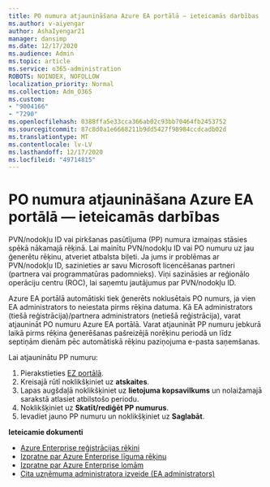 ```yaml
---
title: PO numura atjaunināšana Azure EA portālā — ieteicamās darbības
ms.author: v-aiyengar
author: AshaIyengar21
manager: dansimp
ms.date: 12/17/2020
ms.audience: Admin
ms.topic: article
ms.service: o365-administration
ROBOTS: NOINDEX, NOFOLLOW
localization_priority: Normal
ms.collection: Adm_O365
ms.custom:
- "9004166"
- "7290"
ms.openlocfilehash: 0388ffa5e33cca366ab02c93bb70464fb2453752
ms.sourcegitcommit: 87c8d0a1e6668211b9dd5427f98984ccdcadb02d
ms.translationtype: MT
ms.contentlocale: lv-LV
ms.lasthandoff: 12/17/2020
ms.locfileid: "49714815"
---
```

# <a name="update-po-number-in-azure-ea-portal---recommended-steps"></a>PO numura atjaunināšana Azure EA portālā — ieteicamās darbības

PVN/nodokļu ID vai pirkšanas pasūtījuma (PP) numura izmaiņas stāsies spēkā nākamajā rēķinā. Lai mainītu PVN/nodokļu ID vai PO numuru uz jau ģenerētu rēķinu, atveriet atbalsta biļeti. Ja jums ir problēmas ar PVN/nodokļu ID, sazinieties ar savu Microsoft licencēšanas partneri (partnera vai programmatūras padomnieks). Viņi sazināsies ar reģionālo operāciju centru (ROC), lai saņemtu jautājumus par PVN/nodokļu ID. 

Azure EA portālā automātiski tiek ģenerēts noklusētais PO numurs, ja vien EA administrators to neiestata pirms rēķina datuma. Kā EA administrators (tiešā reģistrācija)/partnera administrators (netiešā reģistrācija), varat atjaunināt PO numuru Azure EA portālā. Varat atjaunināt PP numuru jebkurā laikā pirms rēķina ģenerēšanas pašreizējā norēķinu periodā un līdz septiņām dienām pēc automātiskā rēķinu paziņojuma e-pasta saņemšanas.    

Lai atjauninātu PP numuru:

1. Pierakstieties [EZ portālā](https://ea.azure.com/).
1. Kreisajā rūtī noklikšķiniet uz **atskaites**.
1. Lapas augšdaļā noklikšķiniet uz **lietojuma kopsavilkums** un nolaižamajā sarakstā atlasiet atbilstošo periodu.
1. Noklikšķiniet uz **Skatīt/rediģēt PP numurus**.
1. Ievadiet jauno PP numuru un noklikšķiniet uz **Saglabāt**.

**Ieteicamie dokumenti** 

- [Azure Enterprise reģistrācijas rēķini](https://docs.microsoft.com/azure/billing/billing-ea-portal-enrollment-invoices) 
- [Izpratne par Azure Enterprise līguma rēķinu](https://docs.microsoft.com/azure/billing/billing-understand-your-bill-ea)  
- [Izpratne par Azure Enterprise lomām](https://docs.microsoft.com/azure/billing/billing-understand-your-bill-ea) 
- [Cita uzņēmuma administratora izveide (EA administrators)](https://docs.microsoft.com/azure/cost-management-billing/manage/ea-portal-administration#create-another-enterprise-administrator) 
